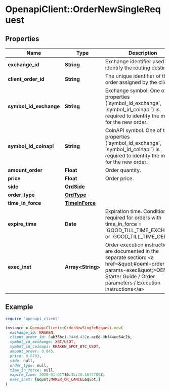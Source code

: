 # OpenapiClient::OrderNewSingleRequest

## Properties

| Name | Type | Description | Notes |
| ---- | ---- | ----------- | ----- |
| **exchange_id** | **String** | Exchange identifier used to identify the routing destination. |  |
| **client_order_id** | **String** | The unique identifier of the order assigned by the client. |  |
| **symbol_id_exchange** | **String** | Exchange symbol. One of the properties (&#x60;symbol_id_exchange&#x60;, &#x60;symbol_id_coinapi&#x60;) is required to identify the market for the new order. | [optional] |
| **symbol_id_coinapi** | **String** | CoinAPI symbol. One of the properties (&#x60;symbol_id_exchange&#x60;, &#x60;symbol_id_coinapi&#x60;) is required to identify the market for the new order. | [optional] |
| **amount_order** | **Float** | Order quantity. |  |
| **price** | **Float** | Order price. |  |
| **side** | [**OrdSide**](OrdSide.md) |  |  |
| **order_type** | [**OrdType**](OrdType.md) |  |  |
| **time_in_force** | [**TimeInForce**](TimeInForce.md) |  |  |
| **expire_time** | **Date** | Expiration time. Conditionaly required for orders with time_in_force &#x3D; &#x60;GOOD_TILL_TIME_EXCHANGE&#x60; or &#x60;GOOD_TILL_TIME_OEML&#x60;. | [optional] |
| **exec_inst** | **Array&lt;String&gt;** | Order execution instructions are documented in the separate section: &lt;a href&#x3D;\&quot;#oeml-order-params-exec\&quot;&gt;OEML / Starter Guide / Order parameters / Execution instructions&lt;/a&gt;  | [optional] |

## Example

```ruby
require 'openapi_client'

instance = OpenapiClient::OrderNewSingleRequest.new(
  exchange_id: KRAKEN,
  client_order_id: 6ab36bc1-344d-432e-ac6d-0bf44ee64c2b,
  symbol_id_exchange: XBT/USDT,
  symbol_id_coinapi: KRAKEN_SPOT_BTC_USDT,
  amount_order: 0.045,
  price: 0.0783,
  side: null,
  order_type: null,
  time_in_force: null,
  expire_time: 2020-01-01T10:45:20.1677709Z,
  exec_inst: [&quot;MAKER_OR_CANCEL&quot;]
)
```


